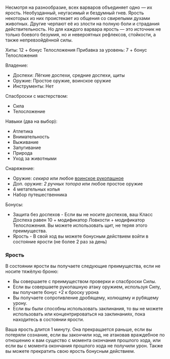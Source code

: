 Несмотря на разнообразие, всех варваров объединяет одно — их ярость. Необузданный, неугасимый и бездумный гнев.
Ярость некоторых из них проистекает из общения со свирепыми духами животных. Другие черпают её из злости на полную боли и страдания действительность. Но для каждого варвара ярость — это источник не только боевого безумия, но и невероятных рефлексов, стойкости, а также непревзойдённой силы.

Хиты: 12 + бонус Телосложения
Прибавка за уровень: 7 + бонус Телосложения

Владение:
- Доспехи: Лёгкие доспехи, средние доспехи, щиты
- Оружие: Простое оружие, воинское оружие
- Инструменты: Нет

Спасброски с мастерством:
- Сила
- Телосложение

Навыки (два на выбор):
- Атлетика
- Внимательность
- Выживание
- Запугивание
- Природа
- Уход за животными

Снаряжение:
- Оружие: *секира* или любое [воинское рукопашное](Владение%20оружием)
- Доп. оружие: *2 ручных топора* или любое простое оружие
- 4 метательных копья
- Набор путешественника

Бонусы:
- Защита без доспехов - Если вы не носите доспехов, ваш Класс Доспеха равен 10 + модификатор Ловкости + модификатор Телосложения. Вы можете использовать щит, не теряя этого преимущества.
- Ярость - В свой ход вы можете бонусным действием войти в состояние ярости (не более 2 раз за день)
### Ярость
В состоянии ярости вы получаете следующие преимущества, если не носите тяжёлую броню:
- Вы совершаете с преимуществом проверки и спасброски Силы.
- Если вы совершаете рукопашную атаку оружием, используя Силу, вы получаете бонус +2 к броску урона
- Вы получаете сопротивление дробящему, колющему и рубящему урону. 
- Если вы были способны использовать заклинания, то вы не можете использовать или концентрироваться на заклинаниях, пока находитесь в состоянии ярости.

Ваша ярость длится 1 минуту. Она прекращается раньше, если вы потеряли сознание, если вы закончили ход, не атаковав враждебное по отношению к вам существо с момента окончания прошлого хода, или если вы с момента окончания прошлого хода не получили урон. Также вы можете прекратить свою ярость бонусным действием.
